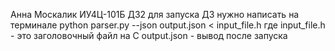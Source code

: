 Анна Москалик ИУ4Ц-101Б
ДЗ2
для запуска ДЗ нужно написать на терминале python parser.py --json output.json < input_file.h
где input_file.h - это заголовочный файл на C
output.json - вывод после запуска
